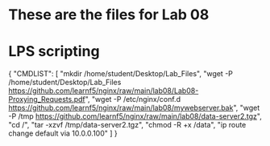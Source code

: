 # These are the files for Lab 08

# LPS scripting

{
  "CMDLIST": [
    "mkdir /home/student/Desktop/Lab_Files",
    "wget -P /home/student/Desktop/Lab_Files https://github.com/learnf5/nginx/raw/main/lab08/Lab08-Proxying_Requests.pdf",
    "wget -P /etc/nginx/conf.d https://github.com/learnf5/nginx/raw/main/lab08/mywebserver.bak",
    "wget -P /tmp https://github.com/learnf5/nginx/raw/main/lab08/data-server2.tgz",
    "cd /",
    "tar -xzvf /tmp/data-server2.tgz",
    "chmod -R +x /data",
    "ip route change default via 10.0.0.100"
  ]
}
